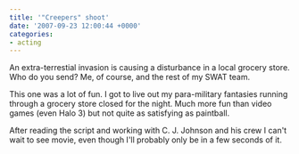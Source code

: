 ```yaml
---
title: '"Creepers" shoot'
date: '2007-09-23 12:00:44 +0000'
categories:
- acting
---
```

An extra-terrestial invasion is causing a disturbance in a local grocery store.
Who do you send? Me, of course, and the rest of my SWAT team.

This one was a lot of fun. I got to live out my para-military fantasies running
through a grocery store closed for the night. Much more fun than video games
(even Halo 3) but not quite as satisfying as paintball.

After reading the script and working with C. J. Johnson and his crew I can't
wait to see movie, even though I'll probably only be in a few seconds of it.
